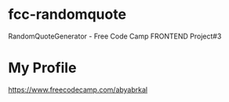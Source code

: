 # fcc-randomquote
RandomQuoteGenerator - Free Code Camp FRONTEND Project#3

# My Profile
https://www.freecodecamp.com/abyabrkal


